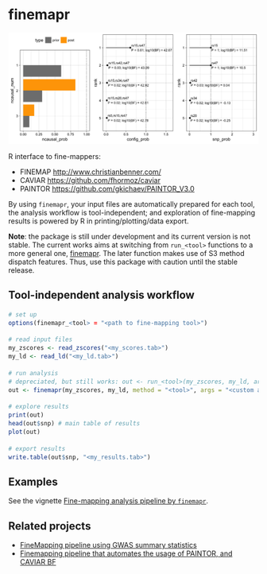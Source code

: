 # finemapr

![](misc/figures/finemap-2causal.png)

R interface to fine-mappers:

- FINEMAP http://www.christianbenner.com/
- CAVIAR https://github.com/fhormoz/caviar
- PAINTOR https://github.com/gkichaev/PAINTOR_V3.0

By using `finemapr`, your input files are automatically prepared for each tool, the analysis workflow is tool-independent; and exploration of fine-mapping results is powered by R in printing/plotting/data export.

**Note**: the package is still under development and its current version is not stable. The current works aims at switching from `run_<tool>` functions to a more general one, [finemapr](https://github.com/variani/finemapr/blob/master/R/finemapr.R). The later function makes use of S3 method dispatch features. Thus, use this package with caution until the stable release.

## Tool-independent analysis workflow

```r
# set up
options(finemapr_<tool> = "<path to fine-mapping tool>")

# read input files
my_zscores <- read_zscores("<my_scores.tab>")
my_ld <- read_ld("<my_ld.tab>")

# run analysis
# depreciated, but still works: out <- run_<tool>(my_zscores, my_ld, args = "<custom arguments>")
out <- finemapr(my_zscores, my_ld, method = "<tool>", args = "<custom arguments>")

# explore results
print(out)
head(out$snp) # main table of results
plot(out)

# export results
write.table(out$snp, "<my_results.tab>")
```
## Examples

See the vignette [Fine-mapping analysis pipeline by `finemapr`](https://variani.github.io/finemapr/vignettes/finemapr.html).

## Related projects

- [FineMapping pipeline using GWAS summary statistics](https://github.com/jinghuazhao/FM-pipeline)
- [Finemapping pipeline that automates the usage of PAINTOR, and CAVIAR BF](https://github.com/theboocock/fine_mapping_pipeline)

